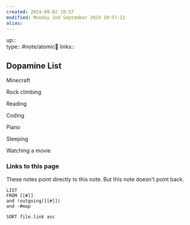```yaml
---
created: 2024-09-02 10:57 
modified: Monday 2nd September 2024 10:57:21
alias: 
---
```

up::  
type:: #note/atomic🌳 
links::
## Dopamine List



  

Minecraft 

Rock climbing 

Reading

Coding

Piano

Sleeping

Watching a movie


### Links to this page
These notes point directly to this note. But this note doesn't point back.
```dataview
LIST
FROM [[#]]
and !outgoing([[#]])
and -#map

SORT file.link asc
```



